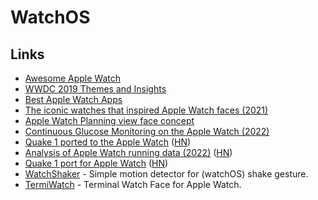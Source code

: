 # WatchOS

## Links

- [Awesome Apple Watch](https://github.com/738/awesome-apple-watch)
- [WWDC 2019 Themes and Insights](https://david-smith.org/blog/2019/06/11/wwdc-2019-themes-and-insights/)
- [Best Apple Watch Apps](https://bestapplewatchapps.com/)
- [The iconic watches that inspired Apple Watch faces (2021)](https://www.arun.is/blog/apple-watch-faces/)
- [Apple Watch Planning view face concept](https://twitter.com/FonsMans/status/1497598940522373125)
- [Continuous Glucose Monitoring on the Apple Watch (2022)](https://hturan.com/writing/apple-watch-continuous-glucose-monitoring)
- [Quake 1 ported to the Apple Watch](https://github.com/MyOwnClone/quake_watch) ([HN](https://news.ycombinator.com/item?id=32747067))
- [Analysis of Apple Watch running data (2022)](https://applewatchrunner.substack.com/p/apple-watch-running-review) ([HN](https://news.ycombinator.com/item?id=32971085))
- [Quake 1 port for Apple Watch](https://github.com/ByteOverlord/Watch_Quake) ([HN](https://news.ycombinator.com/item?id=33667199))
- [WatchShaker](https://github.com/ezefranca/WatchShaker) - Simple motion detector for (watchOS) shake gesture.
- [TermiWatch](https://github.com/kuglee/TermiWatch) - Terminal Watch Face for Apple Watch.
